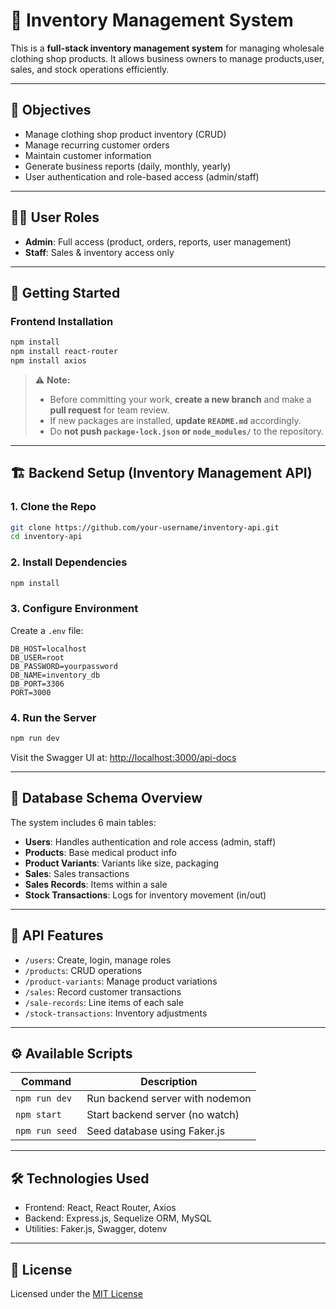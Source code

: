 # 🏥 Inventory Management System

This is a **full-stack inventory management system** for managing wholesale clothing shop products. It allows business owners to manage products,user, sales, and stock operations efficiently.

---

## 🎯 Objectives

- Manage clothing shop product inventory (CRUD)
- Manage recurring customer orders
- Maintain customer information
- Generate business reports (daily, monthly, yearly)
- User authentication and role-based access (admin/staff)

---

## 🧑‍💼 User Roles

- **Admin**: Full access (product, orders, reports, user management)
- **Staff**: Sales & inventory access only

---

## 🚀 Getting Started

### Frontend Installation

```bash
npm install
npm install react-router
npm install axios
```

> ⚠️ **Note:**  
> - Before committing your work, **create a new branch** and make a **pull request** for team review.  
> - If new packages are installed, **update `README.md`** accordingly.  
> - Do **not push `package-lock.json` or `node_modules/`** to the repository.

---

## 🏗️ Backend Setup (Inventory Management API)

### 1. Clone the Repo

```bash
git clone https://github.com/your-username/inventory-api.git
cd inventory-api
```

### 2. Install Dependencies

```bash
npm install
```

### 3. Configure Environment

Create a `.env` file:

```env
DB_HOST=localhost
DB_USER=root
DB_PASSWORD=yourpassword
DB_NAME=inventory_db
DB_PORT=3306
PORT=3000
```

### 4. Run the Server

```bash
npm run dev
```

Visit the Swagger UI at: [http://localhost:3000/api-docs](http://localhost:3000/api-docs)

---

## 🧾 Database Schema Overview

The system includes 6 main tables:

- **Users**: Handles authentication and role access (admin, staff)
- **Products**: Base medical product info
- **Product Variants**: Variants like size, packaging
- **Sales**: Sales transactions
- **Sales Records**: Items within a sale
- **Stock Transactions**: Logs for inventory movement (in/out)

---

## 📘 API Features

- `/users`: Create, login, manage roles
- `/products`: CRUD operations
- `/product-variants`: Manage product variations
- `/sales`: Record customer transactions
- `/sale-records`: Line items of each sale
- `/stock-transactions`: Inventory adjustments

---


## ⚙️ Available Scripts

| Command            | Description                          |
|--------------------|--------------------------------------|
| `npm run dev`      | Run backend server with nodemon      |
| `npm start`        | Start backend server (no watch)      |
| `npm run seed`     | Seed database using Faker.js         |

---

## 🛠️ Technologies Used

- Frontend: React, React Router, Axios
- Backend: Express.js, Sequelize ORM, MySQL
- Utilities: Faker.js, Swagger, dotenv

---

## 📜 License

Licensed under the [MIT License](https://opensource.org/licenses/MIT)
